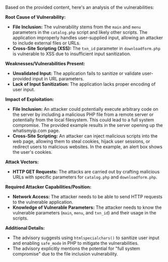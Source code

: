 Based on the provided content, here's an analysis of the vulnerabilities:

**Root Cause of Vulnerability:**

*   **File Inclusion:** The vulnerability stems from the `main` and `menu` parameters in the `catalog.php` script and likely other scripts. The application improperly handles user-supplied input, allowing an attacker to include external files or URLs.
*   **Cross-Site Scripting (XSS):** The `txn_id` parameter in `downloadform.php` is vulnerable to XSS due to insufficient input sanitization.

**Weaknesses/Vulnerabilities Present:**

*   **Unvalidated Input:** The application fails to sanitize or validate user-provided input in URL parameters.
*   **Lack of Input Sanitization:** The application lacks proper encoding of user input.

**Impact of Exploitation:**

*   **File Inclusion:** An attacker could potentially execute arbitrary code on the server by including a malicious PHP file from a remote server or potentially from the local filesystem. This could lead to a full system compromise. The provided example results in the server opening up the whatismyip.com page.
*   **Cross-Site Scripting:** An attacker can inject malicious scripts into the web page, allowing them to steal cookies, hijack user sessions, or redirect users to malicious websites. In the example, an alert box shows the user's cookies.

**Attack Vectors:**

*   **HTTP GET Requests:** The attacks are carried out by crafting malicious URLs with specific parameters for `catalog.php` and `downloadform.php`.

**Required Attacker Capabilities/Position:**

*   **Network Access:** The attacker needs to be able to send HTTP requests to the vulnerable application.
*   **Knowledge of Vulnerable Parameters:** The attacker needs to know the vulnerable parameters (`main`, `menu`, and `txn_id`) and their usage in the scripts.

**Additional Details:**

*   The advisory suggests using `htmlspecialchars()` to sanitize user input and enabling `safe_mode` in PHP to mitigate the vulnerabilities.
*   The advisory explicitly mentions the potential for "full system compromise" due to the file inclusion vulnerability.